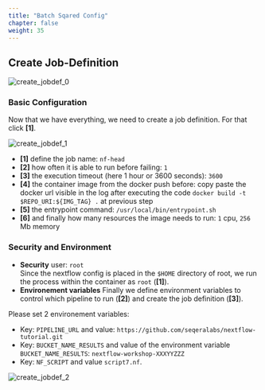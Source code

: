 ```yaml
---
title: "Batch Sqared Config"
chapter: false
weight: 35
---
```


## Create Job-Definition

![create_jobdef_0](/images/nextflow-on-aws-batch/nextflow202/create_jobdef_0.png)

### Basic Configuration

Now that we have everything, we need to create a job definition. For that click **[1]**.

![create_jobdef_1](/images/nextflow-on-aws-batch/nextflow202/create_jobdef_1.png)

- **[1]** define the job name: `nf-head`
- **[2]** how often it is able to run before failing: `1`
- **[3]** the execution timeout (here 1 hour or 3600 seconds): `3600`
- **[4]** the container image from the docker push before: copy paste the docker url visible in the log after executing the code `docker build -t $REPO_URI:${IMG_TAG} .` at previous step
- **[5]** the entrypoint command: `/usr/local/bin/entrypoint.sh`
- **[6]** and finally how many resources the image needs to run: `1` cpu, `256` Mb memory

### Security and Environment

- **Security** user: `root`  
Since the nextflow config is placed in the `$HOME` directory of root, we run the process within the container as `root` (**[1]**).
- **Environement variables**
Finally we define environment variables to control which pipeline to run (**[2]**) and create the job definition (**[3]**).

Please set 2 environement variables:

- Key: `PIPELINE_URL` and value: `https://github.com/seqeralabs/nextflow-tutorial.git`
- Key: `BUCKET_NAME_RESULTS` and value of the environment variable `BUCKET_NAME_RESULTS`: `nextflow-workshop-XXXYYZZZ`
- Key: `NF_SCRIPT` and value `script7.nf`.

![create_jobdef_2](/images/nextflow-on-aws-batch/nextflow202/create_jobdef_2.png)
